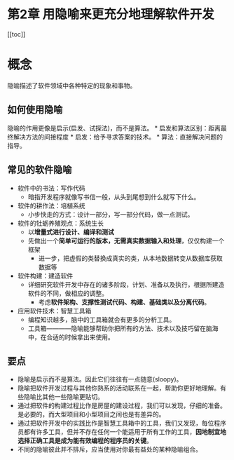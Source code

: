 # 第2章 用隐喻来更充分地理解软件开发

[[toc]]

# 概念

隐喻描述了软件领域中各种特定的现象和事物。

## 如何使用隐喻

隐喻的作用更像是启示(启发、试探法)，而不是算法。
    * 启发和算法区别：距离最终解决方法的间接程度
        * 启发：给予寻求答案的技术。
        * 算法：直接解决问题的指导。

## 常见的软件隐喻

* 软件中的书法：写作代码
    * 暗指开发程序就像写书信一般，从头到尾想到什么就写下什么。
* 软件的耕作法：培植系统
    * 小步快走的方式：设计一部分，写一部分代码，做一点测试。
* 软件的牡蛎养殖观点：系统生长
    * 以**增量式进行设计、编译和测试**
    * 先做出一个**简单可运行的版本，无需真实数据输入和处理**，仅仅构建一个框架
        * 进一步，把虚假的类替换成真实的类，从本地数据转变从数据库获取数据等
* 软件构建：建造软件
    * 详细研究软件开发中存在的诸多阶段，计划、准备以及执行，根据所建造软件的不同，做相应的调整。
        * 考虑**软件架构、支撑性测试代码、构建、基础类以及分离代码**。
* 应用软件技术：智慧工具箱
    * 编程知识越多，脑中的工具箱就会有更多的分析工具。
    * 工具箱————隐喻能够帮助你把所有的方法、技术以及技巧留在脑海中，在合适的时候拿出来使用。

## 要点

* 隐喻是启示而不是算法。因此它们往往有一点随意(sloopy)。
* 隐喻把软件开发过程与其他你熟系的活动联系在一起，帮助你更好地理解。有些隐喻比其他一些隐喻更贴切。
* 通过把软件的构建过程比作是房屋的建设过程，我们可以发现，仔细的准备。是必要的，而大型项目和小型项目之间也是有差异的。
* 通过把软件开发中的实践比作是智慧工具箱中的工具，我们又发现，每位程序员都有许多工具，但并不存在任何一个能适用于所有工作的工具，**因地制宜地选择正确工具是成为能有效编程的程序员的关键**。
* 不同的隐喻彼此并不排斥，应当使用对你最有益处的某种隐喻组合。